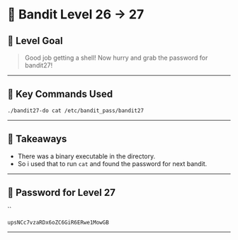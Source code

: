 # 🧭 Bandit Level 26 → 27

## 🎯 Level Goal
> Good job getting a shell! Now hurry and grab the password for bandit27!

---
## 📂 Key Commands Used

```
./bandit27-do cat /etc/bandit_pass/bandit27
```

---
## 🧠 Takeaways

-  There was a binary executable in the directory.
- So i used that to run `cat` and found the password for next bandit.

---
## 🔐 Password for Level 27
``
```
upsNCc7vzaRDx6oZC6GiR6ERwe1MowGB
```

---